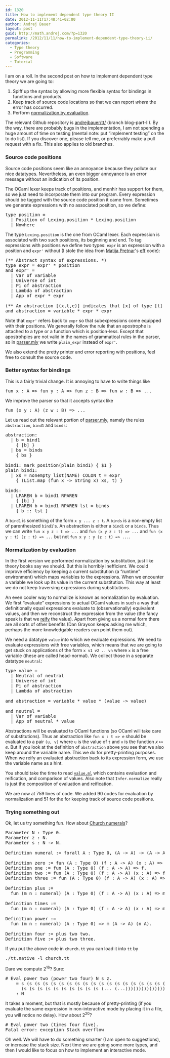```yaml
---
id: 1320
title: How to implement dependent type theory II
date: 2012-11-11T17:48:41+02:00
author: Andrej Bauer
layout: post
guid: http://math.andrej.com/?p=1320
permalink: /2012/11/11/how-to-implement-dependent-type-theory-ii/
categories:
  - Type theory
  - Programming
  - Software
  - Tutorial
---
```

I am on a roll. In the second post on how to implement dependent type theory we are going to:

  1. Spiff up the syntax by allowing more flexible syntax for bindings in functions and products.
  2. Keep track of source code locations so that we can report _where_ the error has occurred.
  3. Perform [normalization by evaluation](http://en.wikipedia.org/wiki/Normalisation_by_evaluation).

<!--more-->

The relevant Github repository is [andrejbauer/tt/](https://github.com/andrejbauer/tt/tree/blog-part-II) (branch blog-part-II). By the way, there are probably bugs in the implementation, I am not spending a huge amount of time on testing (mental note: put “implement testing” on the to do list). If you discover one, please tell me, or preferrably make a pull request with a fix. This also applies to old branches.

### Source code positions

Source code positions seem like an annoyance because they pollute our nice datatypes. Nevertheless, an even bigger annoyance is an error message without an indication of its position.

The OCaml lexer keeps track of positions, and menhir has support for them, so we just need to incorporate them into our program. Every expression should be tagged with the source code position it came from. Sometimes we generate expressions with no associated position, so we define:

<pre class="brush: plain; title: ; notranslate" title="">type position =
  | Position of Lexing.position * Lexing.position
  | Nowhere
</pre>

The type `Lexing.position` is the one from OCaml lexer. Each expression is associated with two such positions, its beginning and end. To tag expressions with positions we define two types: `expr` is an expression with a position and `expr'` without (I stole the idea from [Matija Pretnar](http://matija.pretnar.info/)'s [eff](/eff/) code):

<pre class="brush: plain; title: ; notranslate" title="">(** Abstract syntax of expressions. *)
type expr = expr' * position
and expr' =
  | Var of variable
  | Universe of int
  | Pi of abstraction
  | Lambda of abstraction
  | App of expr * expr

(** An abstraction [(x,t,e)] indicates that [x] of type [t] is bound in [e]. *)
and abstraction = variable * expr * expr
</pre>

Note that `expr'` refers back to `expr` so that subexpressions come equipped with their positions. We generally follow the rule that an apostrophe is attached to a type or a function which is position-less. Except that apostrohpies are not valid in the names of grammatical rules in the parser, so in [parser.mly](https://github.com/andrejbauer/tt/blob/blog-part-II/parser.mly) we write `plain_expr` instead of `expr'`.

We also extend the pretty printer and error reporting with positions, feel free to consult the source code.

### Better syntax for bindings

This is a fairly trivial change. It is annoying to have to write things like

<pre class="brush: plain; title: ; notranslate" title="">fun x : A => fun y : A => fun z : B => fun w : B => ...
</pre>

We improve the parser so that it accepts syntax like

<pre class="brush: plain; title: ; notranslate" title="">fun (x y : A) (z w : B) => ...
</pre>

Let us read out the relevant portion of [parser.mly](https://github.com/andrejbauer/tt/blob/blog-part-II/parser.mly), namely the rules `abstraction`, `bind1` and `binds`:

<pre class="brush: plain; title: ; notranslate" title="">abstraction:
  | b = bind1
    { [b] }
  | bs = binds
    { bs }

bind1: mark_position(plain_bind1) { $1 }
plain_bind1:
  | xs = nonempty_list(NAME) COLON t = expr
    { (List.map (fun x -> String x) xs, t) }

binds:
  | LPAREN b = bind1 RPAREN
    { [b] }
  | LPAREN b = bind1 RPAREN lst = binds
    { b :: lst }
</pre>

A `bind1` is something of the form `x y ... z : t`. A `binds` is a non-empty list of parenthesized `bind1`'s. An abstraction is either a `bind1` or a `binds`. Thus we can write `fun x y z : t => ...` and `fun (x y z : t) => ...` and `fun (x y : t) (z : t) => ...` but not `fun x y : y (z : t) => ...`.

### Normalization by evaluation

In the first version we performed normalization by substitution, just like theory books say we should. But this is horribly inefficient. We could improve efficiency by keeping a current substitution (a “runtime” environment) which maps variables to the expressions. When we encounter a variable we look up its value in the current substitution. This way at least we do not keep traversing expressions during substitutions.

An even cooler way to normalize is known as normalization by evaluation. We first “evaluate” expressions to actual OCaml values in such a way that definitionally equal expressions evaluate to (observationally) equivalent values, and then we reconstruct the expression from the value (the fancy speak is that we [reify](http://dictionary.reference.com/browse/reify) the value). Apart from giving us a normal form there are all sorts of other benefits (Dan Grayson keeps asking me which, perhaps the more knowledgable readers can point them out).

We need a datatype `value` into which we evaluate expressions. We need to evaluate expressions with free variables, which means that we are going to get stuck on applications of the form `x v1 v2 .. vn` where `x` is a free variable (these are called head-normal). We collect those in a separate datatype `neutral`:

<pre class="brush: plain; title: ; notranslate" title="">type value =
  | Neutral of neutral
  | Universe of int
  | Pi of abstraction
  | Lambda of abstraction

and abstraction = variable * value * (value -> value)

and neutral =
  | Var of variable
  | App of neutral * value
</pre>

Abstractions will be evaluated to OCaml functions (so OCaml will take care of substitutions). Thus an abstraction like `fun x : t => e` should be evaluated to a pair `(u, v)` where `u` is the value of `t` and `v` is the function $x \mapsto e$. But if you look at the definition of `abstraction` above you see that we also keep around the variable name. This we do for pretty-printing purposes. When we reify an evaluated abstraction back to its expression form, we use the variable name as a hint.

You should take the time to read [`value.ml`](https://github.com/andrejbauer/tt/blob/blog-part-II/value.ml) which contains evaluation and reification, and comparison of values. Also note that `Infer.normalize` really is just the composition of evaluation and reification.

We are now at 759 lines of code. We added 90 codes for evaluation by normalization and 51 for the for keeping track of source code positions.

### Trying something out

Ok, let us try something fun. How about [Church numerals](http://en.wikipedia.org/wiki/Church_encoding)?

<pre class="brush: plain; title: ; notranslate" title="">Parameter N : Type 0.
Parameter z : N.
Parameter s : N -> N.

Definition numeral := forall A : Type 0, (A -> A) -> (A -> A).

Definition zero := fun (A : Type 0) (f : A -> A) (x : A) => x.
Definition one := fun (A : Type 0) (f : A -> A) => f.
Definition two := fun (A : Type 0) (f : A -> A) (x : A) => f (f x).
Definition three := fun (A : Type 0) (f : A -> A) (x : A) => f (f (f x)).

Definition plus :=
  fun (m n : numeral) (A : Type 0) (f : A -> A) (x : A) => m A f (n A f x).

Definition times :=
  fun (m n : numeral) (A : Type 0) (f : A -> A) (x : A) => m A (n A f) x.

Definition power :=
  fun (m n : numeral) (A : Type 0) => m (A -> A) (n A).
  
Definition four := plus two two.
Definition five := plus two three.
</pre>

If you put the above code in `church.tt` you can load it into `tt` by

<pre class="brush: plain; title: ; notranslate" title="">./tt.native -l church.tt
</pre>

Dare we compute $2^{16}$? Sure:

<pre class="brush: plain; title: ; notranslate" title=""># Eval power two (power two four) N s z.
    = s (s (s (s (s (s (s (s (s (s (s (s (s (s (s (s (s (s (s (s (s (s (s (s (s (s (s (s
      (s (s (s (s (s (s (s (s (s (s (... (...)))))))))))))))))))))))))))))))))))))))
    : N
</pre>

It takes a moment, but that is mostly because of pretty-printing (if you evaluate the same expression in non-interactive mode by placing it in a file, you will notice no delay). How about $2^{20}$?

<pre class="brush: plain; title: ; notranslate" title=""># Eval power two (times four five).
Fatal error: exception Stack_overflow
</pre>

Oh well. We will have to do something smarter (I am open to suggestions), or increase the stack size. Next time we are going some more types, and then I would like to focus on how to implement an interactive mode.
